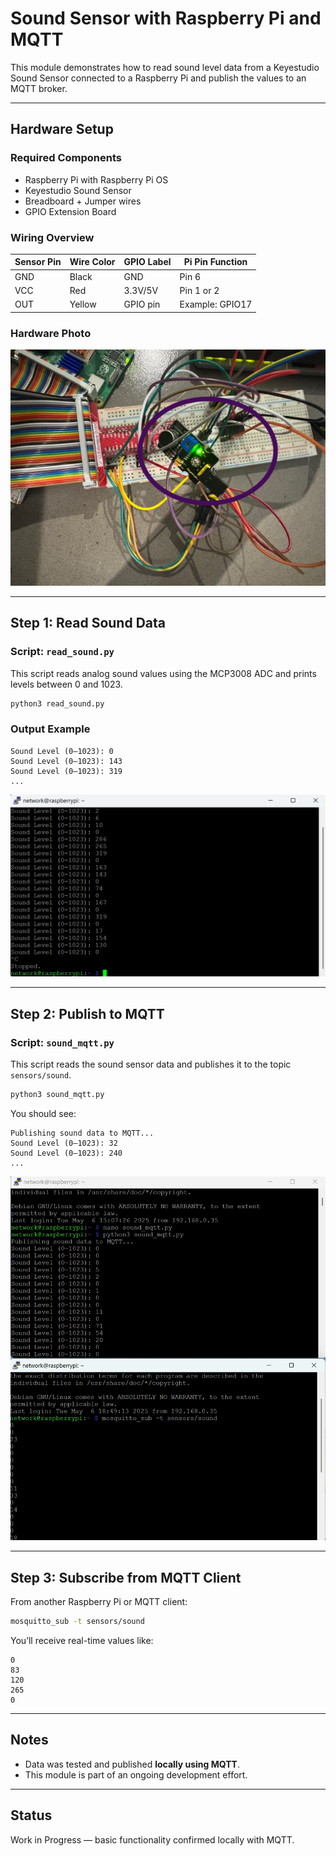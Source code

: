﻿# Sound Sensor with Raspberry Pi and MQTT

This module demonstrates how to read sound level data from a Keyestudio Sound Sensor connected to a Raspberry Pi and publish the values to an MQTT broker.

---

## Hardware Setup

### Required Components
- Raspberry Pi with Raspberry Pi OS
- Keyestudio Sound Sensor
- Breadboard + Jumper wires
- GPIO Extension Board

### Wiring Overview

| Sensor Pin | Wire Color | GPIO Label | Pi Pin Function   |
|------------|------------|------------|--------------------|
| GND        | Black      | GND        | Pin 6              |
| VCC        | Red        | 3.3V/5V    | Pin 1 or 2         |
| OUT        | Yellow     | GPIO pin   | Example: GPIO17    |


### Hardware Photo

![Sound Sensor Setup](images/SoundSensor_hardware.jpg)

---

## Step 1: Read Sound Data

### Script: `read_sound.py`

This script reads analog sound values using the MCP3008 ADC and prints levels between 0 and 1023.

```bash
python3 read_sound.py
```

### Output Example

```
Sound Level (0–1023): 0
Sound Level (0–1023): 143
Sound Level (0–1023): 319
...
```

![Output](images/sound_module_output.png)

---

## Step 2: Publish to MQTT

### Script: `sound_mqtt.py`

This script reads the sound sensor data and publishes it to the topic `sensors/sound`.

```bash
python3 sound_mqtt.py
```

You should see:

```
Publishing sound data to MQTT...
Sound Level (0–1023): 32
Sound Level (0–1023): 240
...
```

![MQTT Publishing](images/iot_sound_mqtt.png)

---

## Step 3: Subscribe from MQTT Client

From another Raspberry Pi or MQTT client:

```bash
mosquitto_sub -t sensors/sound
```

You’ll receive real-time values like:

```
0
83
120
265
0
```

---

## Notes

- Data was tested and published **locally using MQTT**.
- This module is part of an ongoing development effort.

---

## Status

Work in Progress — basic functionality confirmed locally with MQTT.
